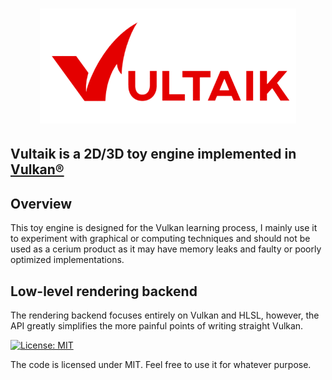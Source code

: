 

<h1 align="center">
   <img src="Logo/vultaik-logo.png" width=410>

  
  ##               Vultaik is a 2D/3D toy engine implemented in [Vulkan®]([https://www.khronos.org/vulkan/](https://learn.microsoft.com/en-us/windows/win32/direct3d12/directx-12-programming-guide))
  
</h1>


  ##              



## Overview
This toy engine is designed for the Vulkan learning process, I mainly use it to experiment with graphical or computing techniques and should not be used as a cerium product as it may have memory leaks and faulty or poorly optimized implementations.

## Low-level rendering backend
The rendering backend focuses entirely on Vulkan and HLSL, however, the API greatly simplifies the more painful points of writing straight Vulkan.



[![License: MIT](https://img.shields.io/badge/License-MIT-yellow.svg)](https://github.com/FaberSanZ/Vultaik/blob/master/LICENSE) 

The code is licensed under MIT. Feel free to use it for whatever purpose.
